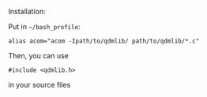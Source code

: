 Installation:

Put in `~/bash_profile`:

    alias acom="acom -Ipath/to/qdmlib/ path/to/qdmlib/*.c"

Then, you can use

    #include <qdmlib.h>

in your source files
